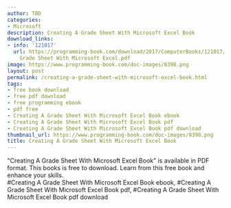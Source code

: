 ```yaml
---
author: TBD
categories:
- Microsoft
description: Creating A Grade Sheet With Microsoft Excel Book
download_links:
- info: '121017'
  url: https://programming-book.com/download/2017/ComputerBooks/121017/Creating A
    Grade Sheet With Microsoft Excel.pdf
image: https://www.programming-book.com/doc-images/8398.png
layout: post
permalink: /creating-a-grade-sheet-with-microsoft-excel-book.html
tags:
- free book download
- free pdf download
- free programming ebook
- pdf free
- Creating A Grade Sheet With Microsoft Excel Book ebook
- Creating A Grade Sheet With Microsoft Excel Book pdf
- Creating A Grade Sheet With Microsoft Excel Book pdf download
thumbnail_url: https://www.programming-book.com/doc-images/8398.png
title: Creating A Grade Sheet With Microsoft Excel Book
---
```


 
<div class="item-desc text-justify">
  "Creating A Grade Sheet With Microsoft Excel Book" is available in PDF format. This books is free to download. Learn from this free book and enhance your skills.
  <br>
  #Creating A Grade Sheet With Microsoft Excel Book ebook, #Creating A Grade Sheet With Microsoft Excel Book pdf, #Creating A Grade Sheet With Microsoft Excel Book pdf download
</div>